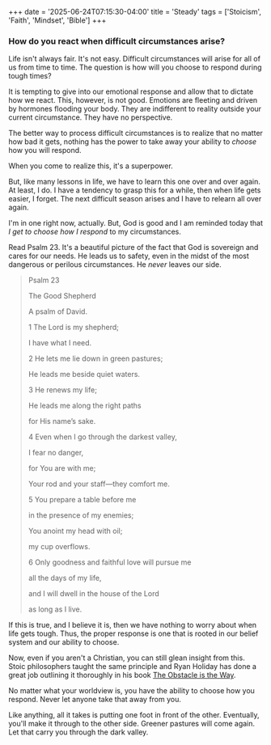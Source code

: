 +++
date = '2025-06-24T07:15:30-04:00'
title = 'Steady'
tags = ['Stoicism', 'Faith', 'Mindset', 'Bible']
+++

### How do you react when difficult circumstances arise?

Life isn't always fair. It's not easy. Difficult circumstances will arise for all of us from time to time. The question is how will you choose to respond during tough times?

It is tempting to give into our emotional response and allow that to dictate how we react. This, however, is not good. Emotions are fleeting and driven by hormones flooding your body. They are indifferent to reality outside your current circumstance. They have no perspective.

The better way to process difficult circumstances is to realize that no matter how bad it gets, nothing has the power to take away your ability to _choose_ how you will respond.

When you come to realize this, it's a superpower.

But, like many lessons in life, we have to learn this one over and over again. At least, I do. I have a tendency to grasp this for a while, then when life gets easier, I forget. The next difficult season arises and I have to relearn all over again.

I'm in one right now, actually. But, God is good and I am reminded today that _I get to choose how I respond_ to my circumstances.

Read Psalm 23. It's a beautiful picture of the fact that God is sovereign and cares for our needs. He leads us to safety, even in the midst of the most dangerous or perilous circumstances. He _never_ leaves our side.

> Psalm 23
>
> The Good Shepherd
>
> A psalm of David.
>
> 1 The Lord is my shepherd;
>
> I have what I need.
>
> 2 He lets me lie down in green pastures;
>
> He leads me beside quiet waters.
>
> 3 He renews my life;
>
> He leads me along the right paths
>
> for His name’s sake.
>
> 4 Even when I go through the darkest valley,
>
> I fear no danger,
>
> for You are with me;
>
> Your rod and your staff—they comfort me.
>
> 5 You prepare a table before me
>
> in the presence of my enemies;
>
> You anoint my head with oil;
>
> my cup overflows.
>
> 6 Only goodness and faithful love will pursue me
>
> all the days of my life,
>
> and I will dwell in the house of the Lord
>
> as long as I live.

If this is true, and I believe it is, then we have nothing to worry about when life gets tough. Thus, the proper response is one that is rooted in our belief system and our ability to choose.

Now, even if you aren't a Christian, you can still glean insight from this. Stoic philosophers taught the same principle and Ryan Holiday has done a great job outlining it thoroughly in his book [The Obstacle is the Way](https://www.amazon.com/Obstacle-Way-Expanded-10th-Anniversary/dp/0593719913/ref=asc_df_0593719913?mcid=6d5867e0762a32c7983afd7f150d7f6c&hvocijid=9606282633321745275-0593719913-&hvexpln=73&tag=hyprod-20&linkCode=df0&hvadid=721245378154&hvpos=&hvnetw=g&hvrand=9606282633321745275&hvpone=&hvptwo=&hvqmt=&hvdev=c&hvdvcmdl=&hvlocint=&hvlocphy=9013457&hvtargid=pla-2281435180218&psc=1).

No matter what your worldview is, you have the ability to choose how you respond. Never let anyone take that away from you.

Like anything, all it takes is putting one foot in front of the other. Eventually, you'll make it through to the other side. Greener pastures will come again. Let that carry you through the dark valley.
